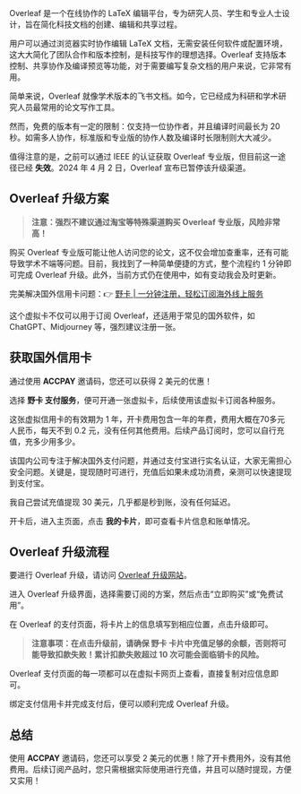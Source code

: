 Overleaf 是一个在线协作的 LaTeX 编辑平台，专为研究人员、学生和专业人士设计，旨在简化科技文档的创建、编辑和共享过程。

用户可以通过浏览器实时协作编辑 LaTeX 文档，无需安装任何软件或配置环境，这大大简化了团队合作和版本控制，是科技写作的理想选择。Overleaf 支持版本控制、共享协作及编译预览等功能，对于需要编写复杂文档的用户来说，它非常有用。

简单来说，Overleaf 就像学术版本的飞书文档。如今，它已经成为科研和学术研究人员最常用的论文写作工具。

然而，免费的版本有一定的限制：仅支持一位协作者，并且编译时间最长为 20 秒。如需多人协作，标准版和专业版的协作人数及编译时长限制则大大减少。

值得注意的是，之前可以通过 IEEE 的认证获取 Overleaf 专业版，但目前这一途径已经 **失效**。2024 年 4 月 2 日，Overleaf 宣布已暂停该升级渠道。

## Overleaf 升级方案

> **注意：强烈不建议通过淘宝等特殊渠道购买 Overleaf 专业版，风险非常高！**

购买 Overleaf 专业版可能让他人访问您的论文，这不仅会增加查重率，还有可能导致学术不端等问题。目前，我找到了一种简单便捷的方式，整个流程约 1 分钟即可完成 Overleaf 升级。此外，当前方式仍在使用中，如有变动我会及时更新。

完美解决国外信用卡问题：👉 [野卡 | 一分钟注册，轻松订阅海外线上服务](https://bit.ly/bewildcard)

这个虚拟卡不仅可以用于订阅 Overleaf，还适用于常见的国外软件，如 ChatGPT、Midjourney 等，强烈建议注册一张。

## 获取国外信用卡

通过使用 **ACCPAY** 邀请码，您还可以获得 2 美元的优惠！

选择 **野卡 支付服务**，便可开通一张虚拟卡，后续使用该虚拟卡订阅各种服务。

这张虚拟信用卡的有效期为 1 年，开卡费用包含一年的年费，费用大概在70多元人民币，每天不到 0.2 元，没有任何其他费用。后续产品订阅时，您可以自行充值，充多少用多少。

该国内公司专注于解决国外支付问题，并通过支付宝进行实名认证，大家无需担心安全问题。关键是，提现随时可进行，充值后如果未成功消费，亲测可以快速提现到支付宝。

我自己尝试充值提现 30 美元，几乎都是秒到账，没有任何延迟。

开卡后，进入主页面，点击 **我的卡片**，即可查看卡片信息和账单情况。

## Overleaf 升级流程

要进行 Overleaf 升级，请访问 [Overleaf 升级网站](https://www.overleaf.com/user/subscription/plans)。

进入 Overleaf 升级界面，选择需要订阅的方案，然后点击“立即购买”或“免费试用”。

在 Overleaf 的支付页面，将卡片上的信息填写到相应位置，点击升级即可。

> **注意事项：在点击升级前，请确保 野卡 卡片中充值足够的余额，否则将可能导致扣款失败！累计扣款失败超过 10 次可能会面临销卡的风险。**

Overleaf 支付页面的每一项都可以在虚拟卡网页上查看，直接复制对应信息即可。

绑定支付信用卡并完成支付后，便可以顺利完成 Overleaf 升级。

## 总结

使用 **ACCPAY** 邀请码，您还可以享受 2 美元的优惠！除了开卡费用外，没有其他费用。后续订阅产品时，您只需根据实际使用进行充值，并且可以随时提现，方便又实用！